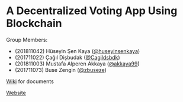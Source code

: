 # A Decentralized Voting App Using Blockchain

Group Members:
- (201811042) Hüseyin Şen Kaya ([@huseyinsenkaya](https://github.com/huseyinsenkaya))
- (201711022) Çağıl Dişbudak ([@Cagildsbdk](https://github.com/Cagildsbdk))
- (201811003) Mustafa Alperen Akkaya ([@akkaya99](https://github.com/akkaya99))
- (201711073) Buse Zengin ([@zbuseze](https://github.com/zbuseze))

[Wiki](https://github.com/CankayaUniversity/ceng-407-408-2021-2022-A-Decentralized-Voting-App-using-Blockchain/wiki) for documents

[Website](https://huseyinsenkaya.github.io/graduation-project-website/)